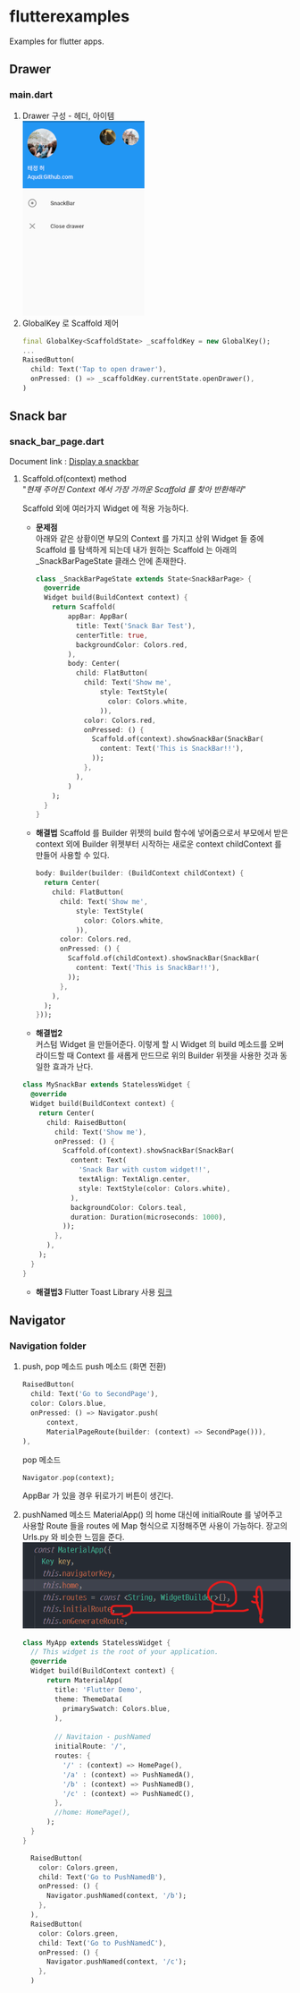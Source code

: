 # flutterexamples

Examples for flutter apps.

## Drawer
### main.dart

1. Drawer 구성 - 헤더, 아이템  
    ![drawer](assets/md/drawer.png)
2. GlobalKey 로 Scaffold 제어
    ```dart
    final GlobalKey<ScaffoldState> _scaffoldKey = new GlobalKey();
    ...
    RaisedButton(
      child: Text('Tap to open drawer'),
      onPressed: () => _scaffoldKey.currentState.openDrawer(),
    ) 
    ```

## Snack bar
### snack_bar_page.dart
Document link : [Display a snackbar](https://flutter.dev/docs/cookbook/design/snackbars)

1.  Scaffold.of(context) method  
    "*현재 주어진 Context 에서 가장 가까운 Scaffold 를 찾아 반환해라*"

    Scaffold 외에 여러가지 Widget 에 적용 가능하다.

    + **문제점**  
      아래와 같은
      상황이면 부모의 Context 를 가지고 상위 Widget 들 중에 Scaffold 를 탐색하게 되는데 내가 원하는 Scaffold 는 아래의 _SnackBarPageState 클래스 안에 존재한다.
      ```dart
      class _SnackBarPageState extends State<SnackBarPage> {
        @override
        Widget build(BuildContext context) {
          return Scaffold(
              appBar: AppBar(
                title: Text('Snack Bar Test'),
                centerTitle: true,
                backgroundColor: Colors.red,
              ),
              body: Center(
                child: FlatButton(
                  child: Text('Show me',
                      style: TextStyle(
                        color: Colors.white,
                      )),
                  color: Colors.red,
                  onPressed: () {
                    Scaffold.of(context).showSnackBar(SnackBar(
                      content: Text('This is SnackBar!!'),
                    ));
                  },
                ),
              )
          );
        }
      }
      ```
    + **해결법**
      Scaffold 를 Builder 위젯의 build 함수에 넣어줌으로서 부모에서 받은 context 외에 Builder 
      위젯부터 시작하는 새로운 context childContext 를 만들어 사용할 수 있다.

      ```dart
      body: Builder(builder: (BuildContext childContext) {
        return Center(
          child: FlatButton(
            child: Text('Show me',
                style: TextStyle(
                  color: Colors.white,
                )),
            color: Colors.red,
            onPressed: () {
              Scaffold.of(childContext).showSnackBar(SnackBar(
                content: Text('This is SnackBar!!'),
              ));
            },
          ),
        );
      }));
      ```
    + **해결법2**  
    커스텀 Widget 을 만들어준다. 
    이렇게 할 시 Widget 의 build 메소드를 오버라이드할 때 Context 를 새롭게 
    만드므로 위의 Builder 위젯을 사용한 것과 동일한 효과가 난다.
    ```dart
    class MySnackBar extends StatelessWidget {
      @override
      Widget build(BuildContext context) {
        return Center(
          child: RaisedButton(
            child: Text('Show me'),
            onPressed: () {
              Scaffold.of(context).showSnackBar(SnackBar(
                content: Text(
                  'Snack Bar with custom widget!!',
                  textAlign: TextAlign.center,
                  style: TextStyle(color: Colors.white),
                ),
                backgroundColor: Colors.teal,
                duration: Duration(microseconds: 1000),
              ));
            },
          ),
        );
      }
    }
    ```
    + **해결법3**
    Flutter Toast Library 사용 [링크](https://pub.dev/packages/fluttertoast)

## Navigator
### Navigation folder
1. push, pop 메소드
    push 메소드 (화면 전환)
    ```dart
    RaisedButton(
      child: Text('Go to SecondPage'),
      color: Colors.blue,
      onPressed: () => Navigator.push(
          context,
          MaterialPageRoute(builder: (context) => SecondPage())),
    ),
    ```
    pop 메소드
    ```dart
    Navigator.pop(context);
    ```  
    AppBar 가 있을 경우 뒤로가기 버튼이 생긴다.

2. pushNamed 메소드
    MaterialApp() 의 home 대신에 initialRoute 를 넣어주고
    사용할 Route 들을 routes 에 Map 형식으로 지정해주면 사용이 가능하다.
    장고의 Urls.py 와 비슷한 느낌을 준다.
    ![image_1](assets/md/image_1.png)

    ```dart
    class MyApp extends StatelessWidget {
      // This widget is the root of your application.
      @override
      Widget build(BuildContext context) {
          return MaterialApp(
            title: 'Flutter Demo',
            theme: ThemeData(
              primarySwatch: Colors.blue,
            ),
          
            // Navitaion - pushNamed
            initialRoute: '/',
            routes: {
              '/' : (context) => HomePage(),
              '/a' : (context) => PushNamedA(),
              '/b' : (context) => PushNamedB(),
              '/c' : (context) => PushNamedC(),
            },
            //home: HomePage(),
          );
      }
    }
    ```
    ```dart
      RaisedButton(
        color: Colors.green,
        child: Text('Go to PushNamedB'),
        onPressed: () {
          Navigator.pushNamed(context, '/b');
        },
      ),
      RaisedButton(
        color: Colors.green,
        child: Text('Go to PushNamedC'),
        onPressed: () {
          Navigator.pushNamed(context, '/c');
        },
      )
    ```
